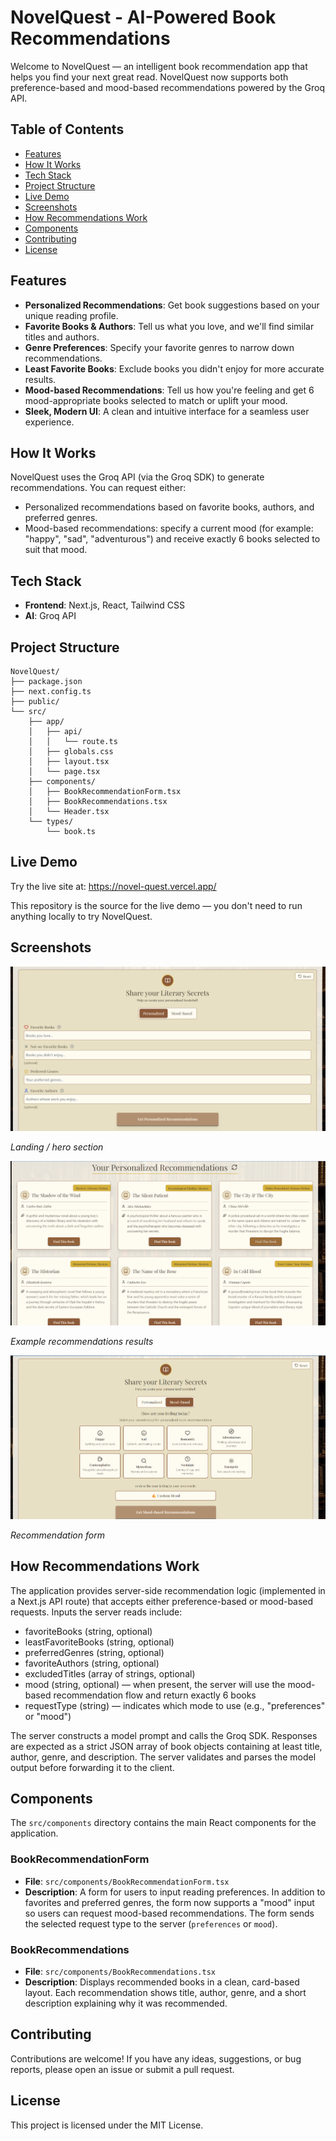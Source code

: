 # NovelQuest - AI-Powered Book Recommendations

Welcome to NovelQuest — an intelligent book recommendation app that helps you find your next great read. NovelQuest now supports both preference-based and mood-based recommendations powered by the Groq API.

## Table of Contents

- [Features](#features)
- [How It Works](#how-it-works)
- [Tech Stack](#tech-stack)
- [Project Structure](#project-structure)
- [Live Demo](#live-demo)
- [Screenshots](#screenshots)
- [How Recommendations Work](#how-recommendations-work)
- [Components](#components)
- [Contributing](#contributing)
- [License](#license)

## Features

- **Personalized Recommendations**: Get book suggestions based on your unique reading profile.
- **Favorite Books & Authors**: Tell us what you love, and we'll find similar titles and authors.
- **Genre Preferences**: Specify your favorite genres to narrow down recommendations.
- **Least Favorite Books**: Exclude books you didn't enjoy for more accurate results.
- **Mood-based Recommendations**: Tell us how you're feeling and get 6 mood-appropriate books selected to match or uplift your mood.
- **Sleek, Modern UI**: A clean and intuitive interface for a seamless user experience.

## How It Works

NovelQuest uses the Groq API (via the Groq SDK) to generate recommendations. You can request either:

- Personalized recommendations based on favorite books, authors, and preferred genres.
- Mood-based recommendations: specify a current mood (for example: "happy", "sad", "adventurous") and receive exactly 6 books selected to suit that mood.

## Tech Stack

- **Frontend**: Next.js, React, Tailwind CSS
- **AI**: Groq API

## Project Structure

```
NovelQuest/
├── package.json
├── next.config.ts
├── public/
└── src/
    ├── app/
    │   ├── api/
    │   │   └── route.ts
    │   ├── globals.css
    │   ├── layout.tsx
    │   └── page.tsx
    ├── components/
    │   ├── BookRecommendationForm.tsx
    │   ├── BookRecommendations.tsx
    │   └── Header.tsx
    └── types/
        └── book.ts
```

## Live Demo

Try the live site at: https://novel-quest.vercel.app/

This repository is the source for the live demo — you don't need to run anything locally to try NovelQuest.

## Screenshots

![Landing](public/screenshots/hero.png)

*Landing / hero section*

![Results](public/screenshots/results.png)

*Example recommendations results*

![Form](public/screenshots/form.png)

*Recommendation form*

## How Recommendations Work

The application provides server-side recommendation logic (implemented in a Next.js API route) that accepts either preference-based or mood-based requests. Inputs the server reads include:

- favoriteBooks (string, optional)
- leastFavoriteBooks (string, optional)
- preferredGenres (string, optional)
- favoriteAuthors (string, optional)
- excludedTitles (array of strings, optional)
- mood (string, optional) — when present, the server will use the mood-based recommendation flow and return exactly 6 books
- requestType (string) — indicates which mode to use (e.g., "preferences" or "mood")

The server constructs a model prompt and calls the Groq SDK. Responses are expected as a strict JSON array of book objects containing at least title, author, genre, and description. The server validates and parses the model output before forwarding it to the client.

## Components

The `src/components` directory contains the main React components for the application.

### BookRecommendationForm

- **File**: `src/components/BookRecommendationForm.tsx`
- **Description**: A form for users to input reading preferences. In addition to favorites and preferred genres, the form now supports a "mood" input so users can request mood-based recommendations. The form sends the selected request type to the server (`preferences` or `mood`).

### BookRecommendations

- **File**: `src/components/BookRecommendations.tsx`
- **Description**: Displays recommended books in a clean, card-based layout. Each recommendation shows title, author, genre, and a short description explaining why it was recommended.

## Contributing

Contributions are welcome! If you have any ideas, suggestions, or bug reports, please open an issue or submit a pull request.

## License

This project is licensed under the MIT License. 